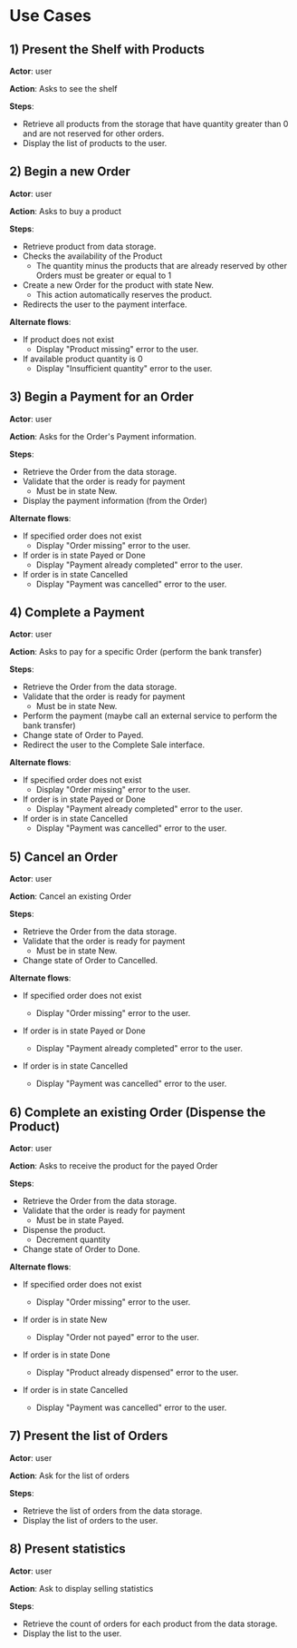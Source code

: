 # Use Cases

## 1) Present the Shelf with Products

**Actor**: user

**Action**: Asks to see the shelf

**Steps**:

- Retrieve all products from the storage that have quantity greater than 0 and are not reserved for other orders.
- Display the list of products to the user.

## 2) Begin a new Order

**Actor**: user

**Action**: Asks to buy a product

**Steps**:

- Retrieve product from data storage.
- Checks the availability of the Product
  - The quantity minus the products that are already reserved by other Orders must be greater or equal to 1
- Create a new Order for the product with state New.
  - This action automatically reserves the product.
- Redirects the user to the payment interface.

**Alternate flows**:

- If product does not exist
  - Display "Product missing" error to the user.
- If available product quantity is 0
  - Display "Insufficient quantity" error to the user.

## 3) Begin a Payment for an Order

**Actor**: user

**Action**: Asks for the Order's Payment information.

**Steps**:

- Retrieve the Order from the data storage.
- Validate that the order is ready for payment
  - Must be in state New.
- Display the payment information (from the Order)

**Alternate flows**:

- If specified order does not exist
  - Display "Order missing" error to the user.
- If order is in state Payed or Done
  - Display "Payment already completed" error to the user.
- If order is in state Cancelled
  - Display "Payment was cancelled" error to the user.

## 4) Complete a Payment

**Actor**: user

**Action**: Asks to pay for a specific Order (perform the bank transfer)

**Steps**:

- Retrieve the Order from the data storage.
- Validate that the order is ready for payment
  - Must be in state New.
- Perform the payment (maybe call an external service to perform the bank transfer)
- Change state of Order to Payed.
- Redirect the user to the Complete Sale interface.

**Alternate flows**:

- If specified order does not exist
  - Display "Order missing" error to the user.
- If order is in state Payed or Done
  - Display "Payment already completed" error to the user.
- If order is in state Cancelled
  - Display "Payment was cancelled" error to the user.

## 5) Cancel an Order

**Actor**: user

**Action**: Cancel an existing Order

**Steps**:

- Retrieve the Order from the data storage.
- Validate that the order is ready for payment
  - Must be in state New.
- Change state of Order to Cancelled.

**Alternate flows**:

- If specified order does not exist
  - Display "Order missing" error to the user.

- If order is in state Payed or Done
  - Display "Payment already completed" error to the user.
- If order is in state Cancelled
  - Display "Payment was cancelled" error to the user.

## 6) Complete an existing Order (Dispense the Product)

**Actor**: user

**Action**: Asks to receive the product for the payed Order

**Steps**:

- Retrieve the Order from the data storage.
- Validate that the order is ready for payment
  - Must be in state Payed.
- Dispense the product.
  - Decrement quantity
- Change state of Order to Done.

**Alternate flows**:

- If specified order does not exist
  - Display "Order missing" error to the user.

- If order is in state New
  - Display "Order not payed" error to the user.
- If order is in state Done
  - Display "Product already dispensed" error to the user.
- If order is in state Cancelled
  - Display "Payment was cancelled" error to the user.

## 7) Present the list of Orders

**Actor**: user

**Action**: Ask for the list of orders

**Steps**:

- Retrieve the list of orders from the data storage.
- Display the list of orders to the user.

## 8) Present statistics

**Actor**: user

**Action**: Ask to display selling statistics

**Steps**:

- Retrieve the count of orders for each product from the data storage.
- Display the list to the user.